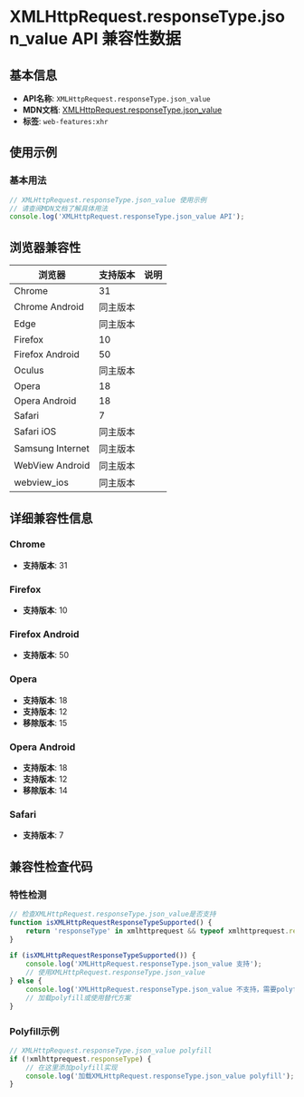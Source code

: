 # XMLHttpRequest.responseType.json_value API 兼容性数据

## 基本信息

- **API名称**: `XMLHttpRequest.responseType.json_value`
- **MDN文档**: [XMLHttpRequest.responseType.json_value](https://developer.mozilla.org/docs/Web/API/XMLHttpRequest/responseType#json)
- **标签**: `web-features:xhr`

## 使用示例

### 基本用法

```javascript
// XMLHttpRequest.responseType.json_value 使用示例
// 请查阅MDN文档了解具体用法
console.log('XMLHttpRequest.responseType.json_value API');
```

## 浏览器兼容性

| 浏览器 | 支持版本 | 说明 |
|--------|----------|------|
| Chrome | 31 |  |
| Chrome Android | 同主版本 |  |
| Edge | 同主版本 |  |
| Firefox | 10 |  |
| Firefox Android | 50 |  |
| Oculus | 同主版本 |  |
| Opera | 18 |  |
| Opera Android | 18 |  |
| Safari | 7 |  |
| Safari iOS | 同主版本 |  |
| Samsung Internet | 同主版本 |  |
| WebView Android | 同主版本 |  |
| webview_ios | 同主版本 |  |

## 详细兼容性信息

### Chrome

- **支持版本**: 31

### Firefox

- **支持版本**: 10

### Firefox Android

- **支持版本**: 50

### Opera

- **支持版本**: 18
- **支持版本**: 12
- **移除版本**: 15

### Opera Android

- **支持版本**: 18
- **支持版本**: 12
- **移除版本**: 14

### Safari

- **支持版本**: 7

## 兼容性检查代码

### 特性检测

```javascript
// 检查XMLHttpRequest.responseType.json_value是否支持
function isXMLHttpRequestResponseTypeSupported() {
    return 'responseType' in xmlhttprequest && typeof xmlhttprequest.responseType === 'function';
}

if (isXMLHttpRequestResponseTypeSupported()) {
    console.log('XMLHttpRequest.responseType.json_value 支持');
    // 使用XMLHttpRequest.responseType.json_value
} else {
    console.log('XMLHttpRequest.responseType.json_value 不支持，需要polyfill');
    // 加载polyfill或使用替代方案
}
```

### Polyfill示例

```javascript
// XMLHttpRequest.responseType.json_value polyfill
if (!xmlhttprequest.responseType) {
    // 在这里添加polyfill实现
    console.log('加载XMLHttpRequest.responseType.json_value polyfill');
}
```

